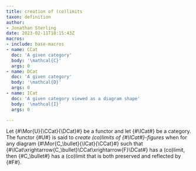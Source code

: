 ```yaml
---
title: creation of (co)limits
taxon: definition
author:
- Jonathan Sterling
date: 2023-02-11T18:15:43Z
macros:
- include: base-macros
- name: CCat
  doc: 'A given category'
  body: '\mathcal{C}'
  args: 0
- name: DCat
  doc: 'A given category'
  body: '\mathcal{D}'
  args: 0
- name: ICat
  doc: 'A given category viewed as a diagram shape'
  body: '\mathcal{I}'
  args: 0

---
```


Let {#\Mor{U}{\CCat}{\DCat}#} be a functor and let {#\ICat#} be a category. The functor {#U#} is said to *create (co)limits of {#\ICat#}-figures* when for any diagram {#\Mor{C_\bullet}{\ICat}{\CCat}#} such that {#\ICat\xrightarrow{C_\bullet}\CCat\xrightarrow{F}\DCat#} has a (co)limit, then {#C_\bullet#} has a (co)limit that is both preserved and reflected by {#F#}.
